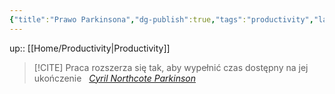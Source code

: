 ```yaml
---
{"title":"Prawo Parkinsona","dg-publish":true,"tags":"productivity","language":"pl","permalink":"/productivity/prawo-parkinsona/","dgPassFrontmatter":true}
---
```


up:: [[Home/Productivity\|Productivity]]


>[!CITE] Praca rozszerza się tak, aby wypełnić czas dostępny na jej ukończenie  
*[Cyril Northcote Parkinson](https://en.wikipedia.org/wiki/C._Northcote_Parkinson)*
